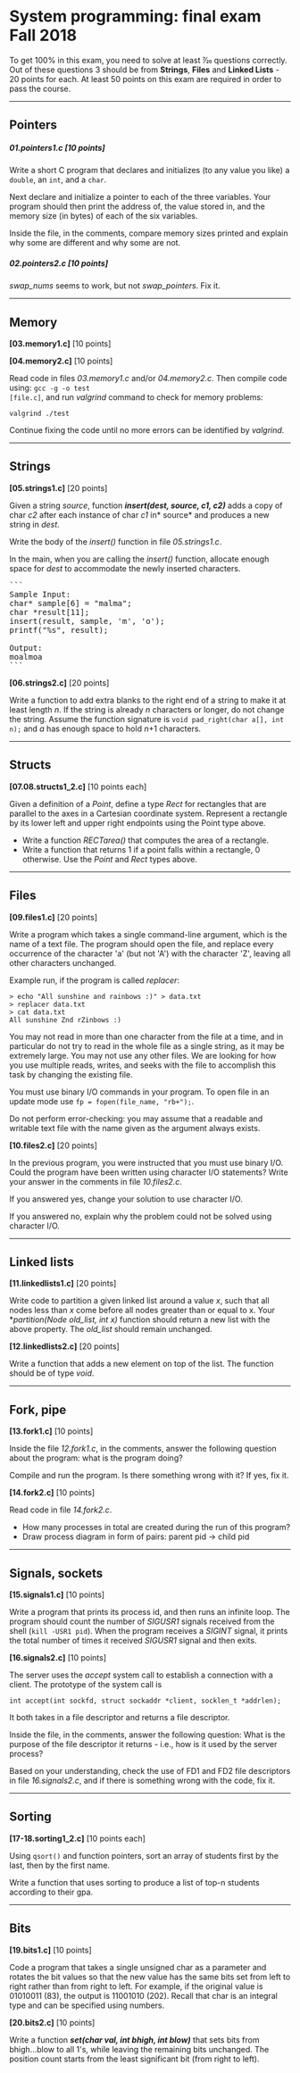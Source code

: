# System programming: final exam Fall 2018
To get 100% in this exam, you need to solve at least 7⁄20 questions correctly. Out of these questions 3 should be from **Strings**, **Files** and **Linked Lists** - 20 points for each. At least 50 points on this exam are required in order to pass the course.


-----

## Pointers
##### 01.pointers1.c [10 points]
Write a short C program that declares and initializes (to any value you like) a `double`, an `int`, and a `char`. 

Next declare and initialize a pointer to each of the three variables. Your program should then print the address of, the value stored in, and the memory size (in bytes) of each of the six variables.

Inside the file, in the comments, compare memory sizes printed and explain why some are different and why some are not.


##### 02.pointers2.c [10 points]
<em>swap_nums</em> seems to work, but not <em>swap_pointers</em>. Fix it. 

-----

## Memory 
**[03.memory1.c]** [10 points]

**[04.memory2.c]** [10 points]

Read code in files <em>03.memory1.c</em> and/or <em>04.memory2.c</em>. 
Then compile code using: <code>gcc -g -o test [file.c]</code>, and run <em>valgrind</em> command to check for memory problems: 
<pre>
<code>valgrind ./test</code>
</pre>
Continue fixing the code until no more errors can be identified by <em>valgrind</em>.

-----

## Strings 
**[05.strings1.c]** [20 points]

Given a string *source*, function ***insert(dest, source, c1, c2)*** adds a copy of char *c2* after each instance of char *c1* in* source* and produces a new string in *dest*.

Write the body of the *insert()* function in file <em>05.strings1.c</em>.

In the main, when you are calling the *insert()* function, allocate enough space for *dest* to accommodate the newly inserted characters.


<pre>
```
Sample Input:
char* sample[6] = "malma";
char *result[11];
insert(result, sample, 'm', 'o');
printf("%s", result);

Output:
moalmoa
```
</pre>

**[06.strings2.c]** [20 points]

Write a function to add extra blanks to the right end of a string to make it at least length *n*. If the string is already *n* characters or longer, do not change the string. Assume the function signature is
`void pad_right(char a[], int n);` and *a* has enough space to hold *n*+1 characters.

-----

## Structs 
**[07.08.structs1_2.c]** [10 points each]

Given a definition of a *Point*, define a type *Rect* for rectangles that are parallel to the axes in a Cartesian coordinate system. Represent a rectangle by its lower left and upper right endpoints using the Point type above.
* Write a function *RECTarea()* that computes the area of a rectangle.
* Write a function that returns 1 if a point falls within a rectangle, 0 otherwise. Use the *Point* and *Rect* types above.

-----

## Files 
**[09.files1.c]** [20 points]

Write a program which takes a single command-line argument, which is the name of a text file. The program should open the file, and replace every occurrence of the character 'a' (but not 'A') with the character 'Z', leaving all other characters unchanged.

Example run, if the program is called *replacer*:

```
> echo "All sunshine and rainbows :)" > data.txt
> replacer data.txt
> cat data.txt
All sunshine Znd rZinbows :)
```

You  may not read in more than one character from the file at a time, and in particular do not try to read in the      whole file as a single string, as it may be extremely large. You may not use any other files. We are looking for how  you use multiple reads, writes, and seeks with the file to accomplish this task by changing the existing file.

You must use binary I/O commands in your program. To open file in an update mode use `fp = fopen(file_name, "rb+");`.

Do not perform error-checking: you may assume that a readable and writable text file with the name given as the argument always exists.


**[10.files2.c]** [20 points]

In the previous program, you were instructed that you must use binary I/O. Could the program have been written using character I/O statements? Write your answer in the comments in file <em>10.files2.c</em>. 

If you answered yes, change your solution to use character I/O. 

If you answered no, explain why the problem could not be solved using character I/O.

-----

## Linked lists 
**[11.linkedlists1.c]** [20 points]

Write code to partition a given linked list around a value *x*, such that all nodes less than *x* come before all nodes greater than or equal to x. Your **partition(Node *old_list, int x)** function should return a new list with the above property. The *old_list* should remain unchanged.


**[12.linkedlists2.c]** [20 points]

Write a function that adds a new element on top of the list. The function should be of type *void*.


-----
## Fork, pipe 
**[13.fork1.c]** [10 points]

Inside the file <em>12.fork1.c</em>, in the comments, answer the following question about the program: what is the program doing? 

Compile and run the program. Is there something wrong with it? If yes, fix it.


**[14.fork2.c]** [10 points]

Read code in file *14.fork2.c*.

* How many processes in total are created during the run of this program?
* Draw process diagram in form of pairs: parent pid -> child pid


-----
## Signals, sockets 
**[15.signals1.c]** [10 points]

Write a program that prints its process id, and then runs an infinite loop. The program should count the number of *SIGUSR1* signals received from the shell (`kill -USR1 pid`). When the program receives a *SIGINT* signal, it prints the total number of times it received *SIGUSR1* signal and then exits.


**[16.signals2.c]** [10 points]

The server uses the *accept* system call to establish a connection with a client. The prototype of the system call is

`int accept(int sockfd, struct sockaddr *client, socklen_t *addrlen);`

It both takes in a file descriptor and returns a file descriptor. 

Inside the file, in the comments, answer the following question: What is the purpose of the file descriptor it returns - i.e., how is it used by the server process? 

Based on your understanding, check the use of FD1 and FD2 file descriptors in file <em>16.signals2.c</em>, and if there is something wrong with the code, fix it.

-----

## Sorting 
**[17-18.sorting1_2.c]** [10 points each]

Using `qsort()` and function pointers, sort an array of students first by the last, then by the first name.


Write a function that uses sorting to produce a list of top-n students according to their gpa. 

-----

## Bits

**[19.bits1.c]** [10 points]

Code a program that takes a single unsigned char as a parameter and rotates the bit values so that the new value has the same bits set from left to right rather than from right to left. For example, if the original value is 01010011 (83), the output is 11001010 (202). Recall that char is an integral type and can be specified using numbers.


**[20.bits2.c]** [10 points]

Write a function ***set(char  val, int bhigh, int blow)*** that sets bits from bhigh...blow to all 1's, while leaving the remaining bits unchanged. The position count starts from the least significant bit (from right to left).


